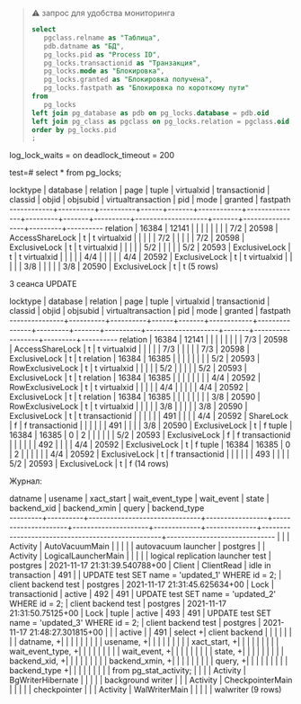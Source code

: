 
> :warning: запрос для удобства мониторинга
>```sql
>select 
>    pgclass.relname as "Таблица",
>    pdb.datname as "БД",
>    pg_locks.pid as "Process ID",
>    pg_locks.transactionid as "Транзакция",
>    pg_locks.mode as "Блокировка",
>    pg_locks.granted as "Блокировка получена",
>    pg_locks.fastpath as "Блокировка по короткому пути"
>from 
>    pg_locks
>left join pg_database as pdb on pg_locks.database = pdb.oid
>left join pg_class as pgclass on pg_locks.relation = pgclass.oid
>order by pg_locks.pid
>;
>```

log_lock_waits = on
deadlock_timeout = 200

test=# select * from pg_locks;

  locktype  | database | relation | page | tuple | virtualxid | transactionid | classid | objid | objsubid | virtualtransaction |  pid  |      mode       | granted | fastpath 
------------+----------+----------+------+-------+------------+---------------+---------+-------+----------+--------------------+-------+-----------------+---------+----------
 relation   |    16384 |    12141 |      |       |            |               |         |       |          | 7/2                | 20598 | AccessShareLock | t       | t
 virtualxid |          |          |      |       | 7/2        |               |         |       |          | 7/2                | 20598 | ExclusiveLock   | t       | t
 virtualxid |          |          |      |       | 5/2        |               |         |       |          | 5/2                | 20593 | ExclusiveLock   | t       | t
 virtualxid |          |          |      |       | 4/4        |               |         |       |          | 4/4                | 20592 | ExclusiveLock   | t       | t
 virtualxid |          |          |      |       | 3/8        |               |         |       |          | 3/8                | 20590 | ExclusiveLock   | t       | t
(5 rows)


3 сеанса UPDATE

   locktype    | database | relation | page | tuple | virtualxid | transactionid | classid | objid | objsubid | virtualtransaction |  pid  |       mode       | granted | fastpath 
---------------+----------+----------+------+-------+------------+---------------+---------+-------+----------+--------------------+-------+------------------+---------+----------
 relation      |    16384 |    12141 |      |       |            |               |         |       |          | 7/3                | 20598 | AccessShareLock  | t       | t
 virtualxid    |          |          |      |       | 7/3        |               |         |       |          | 7/3                | 20598 | ExclusiveLock    | t       | t
 relation      |    16384 |    16385 |      |       |            |               |         |       |          | 5/2                | 20593 | RowExclusiveLock | t       | t
 virtualxid    |          |          |      |       | 5/2        |               |         |       |          | 5/2                | 20593 | ExclusiveLock    | t       | t
 relation      |    16384 |    16385 |      |       |            |               |         |       |          | 4/4                | 20592 | RowExclusiveLock | t       | t
 virtualxid    |          |          |      |       | 4/4        |               |         |       |          | 4/4                | 20592 | ExclusiveLock    | t       | t
 relation      |    16384 |    16385 |      |       |            |               |         |       |          | 3/8                | 20590 | RowExclusiveLock | t       | t
 virtualxid    |          |          |      |       | 3/8        |               |         |       |          | 3/8                | 20590 | ExclusiveLock    | t       | t
 transactionid |          |          |      |       |            |           491 |         |       |          | 4/4                | 20592 | ShareLock        | f       | f
 transactionid |          |          |      |       |            |           491 |         |       |          | 3/8                | 20590 | ExclusiveLock    | t       | f
 tuple         |    16384 |    16385 |    0 |     2 |            |               |         |       |          | 5/2                | 20593 | ExclusiveLock    | f       | f
 transactionid |          |          |      |       |            |           492 |         |       |          | 4/4                | 20592 | ExclusiveLock    | t       | f
 tuple         |    16384 |    16385 |    0 |     2 |            |               |         |       |          | 4/4                | 20592 | ExclusiveLock    | t       | f
 transactionid |          |          |      |       |            |           493 |         |       |          | 5/2                | 20593 | ExclusiveLock    | t       | f
(14 rows)


Журнал:

 datname | usename  |          xact_start           | wait_event_type |     wait_event      |        state        | backend_xid | backend_xmin |                      query                       |         backend_type         
---------+----------+-------------------------------+-----------------+---------------------+---------------------+-------------+--------------+--------------------------------------------------+------------------------------
         |          |                               | Activity        | AutoVacuumMain      |                     |             |              |                                                  | autovacuum launcher
         | postgres |                               | Activity        | LogicalLauncherMain |                     |             |              |                                                  | logical replication launcher
 test    | postgres | 2021-11-17 21:31:39.540788+00 | Client          | ClientRead          | idle in transaction |         491 |              | UPDATE test SET name = 'updated_1' WHERE id = 2; | client backend
 test    | postgres | 2021-11-17 21:31:45.625634+00 | Lock            | transactionid       | active              |         492 |          491 | UPDATE test SET name = 'updated_2' WHERE id = 2; | client backend
 test    | postgres | 2021-11-17 21:31:50.75125+00  | Lock            | tuple               | active              |         493 |          491 | UPDATE test SET name = 'updated_3' WHERE id = 2; | client backend
 test    | postgres | 2021-11-17 21:48:27.301815+00 |                 |                     | active              |             |          491 | select                                          +| client backend
         |          |                               |                 |                     |                     |             |              | datname,                                        +| 
         |          |                               |                 |                     |                     |             |              | usename,                                        +| 
         |          |                               |                 |                     |                     |             |              | xact_start,                                     +| 
         |          |                               |                 |                     |                     |             |              | wait_event_type,                                +| 
         |          |                               |                 |                     |                     |             |              | wait_event,                                     +| 
         |          |                               |                 |                     |                     |             |              | state,                                          +| 
         |          |                               |                 |                     |                     |             |              | backend_xid,                                    +| 
         |          |                               |                 |                     |                     |             |              | backend_xmin,                                   +| 
         |          |                               |                 |                     |                     |             |              | query,                                          +| 
         |          |                               |                 |                     |                     |             |              | backend_type                                    +| 
         |          |                               |                 |                     |                     |             |              | from pg_stat_activity;                           | 
         |          |                               | Activity        | BgWriterHibernate   |                     |             |              |                                                  | background writer
         |          |                               | Activity        | CheckpointerMain    |                     |             |              |                                                  | checkpointer
         |          |                               | Activity        | WalWriterMain       |                     |             |              |                                                  | walwriter
(9 rows)
